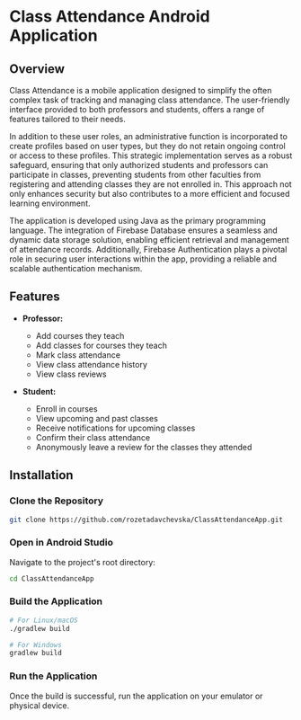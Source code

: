 # Class Attendance Android Application


## Overview
Class Attendance is a mobile application designed to simplify the often complex task of tracking and managing class attendance. 
The user-friendly interface provided to both professors and students, offers a range of features tailored to their needs.

In addition to these user roles, an administrative function is incorporated to create profiles based on user types, but they do not retain ongoing control or access to these profiles. 
This strategic implementation serves as a robust safeguard, ensuring that only authorized students and professors can participate in classes, preventing students from other faculties from registering and attending classes they are not enrolled in. 
This approach not only enhances security but also contributes to a more efficient and focused learning environment.

The application is developed using Java as the primary programming language. 
The integration of Firebase Database ensures a seamless and dynamic data storage solution, enabling efficient retrieval and management of attendance records. 
Additionally, Firebase Authentication plays a pivotal role in securing user interactions within the app, providing a reliable and scalable authentication mechanism. 


## Features

- **Professor:**
  - Add courses they teach
  - Add classes for courses they teach
  - Mark class attendance
  - View class attendance history
  - View class reviews
    
- **Student:**
  - Enroll in courses
  - View upcoming and past classes
  - Receive notifications for upcoming classes
  - Confirm their class attendance
  - Anonymously leave a review for the classes they attended
    
## Installation

### Clone the Repository
```bash
git clone https://github.com/rozetadavchevska/ClassAttendanceApp.git
```

### Open in Android Studio
Navigate to the project's root directory:
```bash
cd ClassAttendanceApp
```

### Build the Application
```bash
# For Linux/macOS
./gradlew build
```
```bash
# For Windows
gradlew build
```

### Run the Application
Once the build is successful, run the application on your emulator or physical device.
